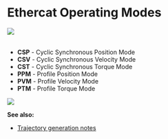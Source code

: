 Ethercat Operating Modes
============================
<img align="left" src="https://s3-eu-west-1.amazonaws.com/synapticon-resources/images/logos/synapticon_fullname_blackoverwhite_280x48.png"/>
<br/>
<br/>

* **CSP** - Cyclic Synchronous Position Mode
* **CSV** - Cyclic Synchronous Velocity Mode
* **CST** - Cyclic Synchronous Torque Mode
* **PPM** - Profile Position Mode 
* **PVM** - Profile Velocity Mode 
* **PTM** - Profile Torque Mode

<img align="center" src="https://github.com/synapticon/sc_sncn_ctrlproto/blob/master/howto/imgs/ethercat_flowchart.png"/>

**See also:**

* [Trajectory generation notes](http://see.stanford.edu/materials/aiircs223a/handout6_Trajectory.pdf)
